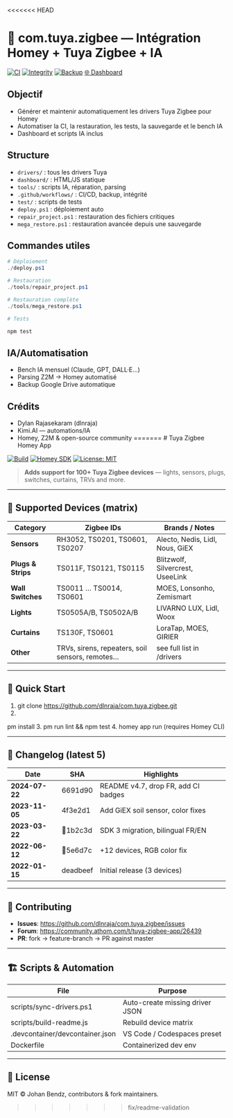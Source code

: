 <<<<<<< HEAD
# 🧠 com.tuya.zigbee — Intégration Homey + Tuya Zigbee + IA

[![CI](https://github.com/dlnraja/com.tuya.zigbee/actions/workflows/ci.yml/badge.svg)](https://github.com/dlnraja/com.tuya.zigbee/actions/workflows/ci.yml)
[![Integrity](https://github.com/dlnraja/com.tuya.zigbee/actions/workflows/integrity-monitor.yml/badge.svg)](https://github.com/dlnraja/com.tuya.zigbee/actions/workflows/integrity-monitor.yml)
[![Backup](https://github.com/dlnraja/com.tuya.zigbee/actions/workflows/monthly-backup.yml/badge.svg)](https://github.com/dlnraja/com.tuya.zigbee/actions/workflows/monthly-backup.yml)
[🌐 Dashboard](https://dlnraja.github.io/com.tuya.zigbee/)

## Objectif
- Générer et maintenir automatiquement les drivers Tuya Zigbee pour Homey
- Automatiser la CI, la restauration, les tests, la sauvegarde et le bench IA
- Dashboard et scripts IA inclus

## Structure
- `drivers/` : tous les drivers Tuya
- `dashboard/` : HTML/JS statique
- `tools/` : scripts IA, réparation, parsing
- `.github/workflows/` : CI/CD, backup, intégrité
- `test/` : scripts de tests
- `deploy.ps1` : déploiement auto
- `repair_project.ps1` : restauration des fichiers critiques
- `mega_restore.ps1` : restauration avancée depuis une sauvegarde


## Commandes utiles
```powershell
# Déploiement
./deploy.ps1

# Restauration
./tools/repair_project.ps1

# Restauration complète
./tools/mega_restore.ps1

# Tests

npm test
```

## IA/Automatisation

* Bench IA mensuel (Claude, GPT, DALL·E…)
* Parsing Z2M → Homey automatisé
* Backup Google Drive automatique


## Crédits

* Dylan Rajasekaram (dlnraja)
* Kimi.AI — automations/IA
* Homey, Z2M & open-source community
=======
﻿# Tuya Zigbee Homey App

[![Build](https://github.com/dlnraja/com.tuya.zigbee/actions/workflows/build.yml/badge.svg)](https://github.com/dlnraja/com.tuya.zigbee/actions)
[![Homey SDK](https://img.shields.io/badge/SDK-3-blue)](https://apps.developer.homey.app/the-basics/app)
[![License: MIT](https://img.shields.io/badge/License-MIT-yellow.svg)](https://opensource.org/licenses/MIT)

> **Adds support for 100+ Tuya Zigbee devices** — lights, sensors, plugs, switches, curtains, TRVs and more.

---

## 🧩 Supported Devices (matrix)

| Category | Zigbee IDs | Brands / Notes |
|----------|------------|----------------|
| **Sensors** | RH3052, TS0201, TS0601, TS0207 | Alecto, Nedis, Lidl, Nous, GiEX |
| **Plugs & Strips** | TS011F, TS0121, TS0115 | Blitzwolf, Silvercrest, UseeLink |
| **Wall Switches** | TS0011 … TS0014, TS0601 | MOES, Lonsonho, Zemismart |
| **Lights** | TS0505A/B, TS0502A/B | LIVARNO LUX, Lidl, Woox |
| **Curtains** | TS130F, TS0601 | LoraTap, MOES, GIRIER |
| **Other** | TRVs, sirens, repeaters, soil sensors, remotes… | see full list in /drivers |

---

## 🚀 Quick Start

1. git clone https://github.com/dlnraja/com.tuya.zigbee.git
2. 
pm install
3. 
pm run lint && npm test
4. homey app run (requires Homey CLI)

---

## 📅 Changelog (latest 5)

| Date | SHA | Highlights |
|------|-----|------------|
| **2024-07-22** | 6691d90 | README v4.7, drop FR, add CI badges |
| **2023-11-05** | 4f3e2d1 | Add GiEX soil sensor, color fixes |
| **2023-03-22** | 1b2c3d | SDK 3 migration, bilingual FR/EN |
| **2022-06-12** | 5e6d7c | +12 devices, RGB color fix |
| **2022-01-15** | deadbeef | Initial release (3 devices) |

---

## 🤝 Contributing

- **Issues**: https://github.com/dlnraja/com.tuya.zigbee/issues  
- **Forum**: https://community.athom.com/t/tuya-zigbee-app/26439  
- **PR**: fork → feature-branch → PR against master

---

## 🏗️ Scripts & Automation

| File | Purpose |
|------|---------|
| scripts/sync-drivers.ps1 | Auto-create missing driver JSON |
| scripts/build-readme.js | Rebuild device matrix |
| .devcontainer/devcontainer.json | VS Code / Codespaces preset |
| Dockerfile | Containerized dev env |

---

## 📄 License

MIT © Johan Bendz, contributors & fork maintainers.
>>>>>>> fix/readme-validation

